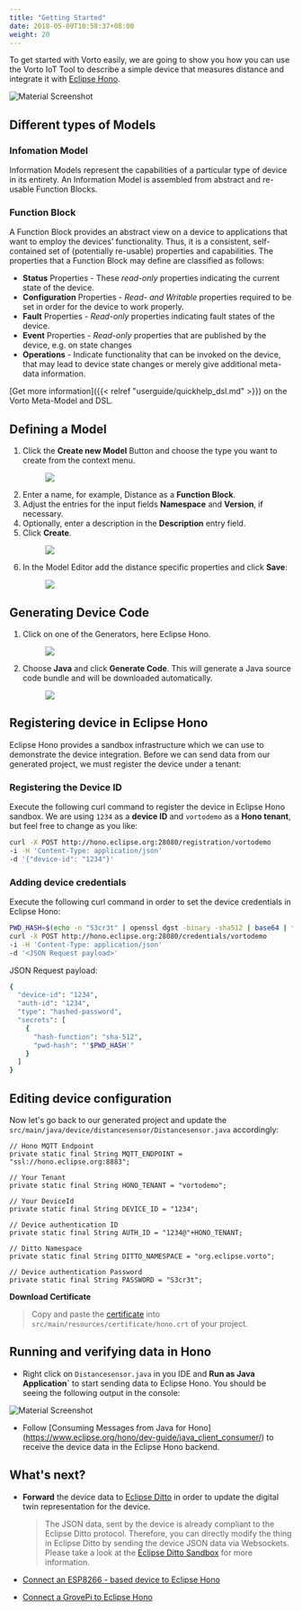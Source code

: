 ```yaml
---
title: "Getting Started"
date: 2018-05-09T10:58:37+08:00
weight: 20
---
```

To get started with Vorto easily, we are going to show you how you can use the Vorto IoT Tool to describe a simple device that measures distance and integrate it with [Eclipse Hono](https://www.eclipse.org/hono).

![Material Screenshot](/images/getting-started-ar2.png)


## Different types of Models
### Infomation Model

Information Models represent the capabilities of a particular type of device in its entirety. An Information Model is assembled from abstract and re-usable Function Blocks.

### Function Block

A Function Block provides an abstract view on a device to applications that want to employ the devices’ functionality. Thus, it is a consistent, self-contained set of (potentially re-usable) properties and capabilities.
The properties that a Function Block may define are classified as follows:

* **Status** Properties - These _read-only_ properties indicating the current state of the device. 
* **Configuration** Properties - _Read- and Writable_ properties required to be set in order for the device to work properly.
* **Fault** Properties - _Read-only_ properties indicating fault states of the device.
* **Event** Properties - _Read-only_ properties that are published by the device, e.g. on state changes
* **Operations** - Indicate functionality that can be invoked on the device, that may lead to device state changes or merely give additional meta-data information.

[Get more information]({{< relref "userguide/quickhelp_dsl.md" >}}) on the Vorto Meta-Model and DSL.

## Defining a Model

1. Click the **Create new Model** Button and choose the type you want to create from the context menu.
	<figure class="screenshot">
	<img src="/images/tutorials/getting_started/create_function_block_designer_btn.png">
	</figure> 
2. Enter a name, for example, Distance as a **Function Block**.
3. Adjust the entries for the input fields **Namespace** and **Version**, if necessary.
4. Optionally, enter a description in the **Description** entry field.
5. Click **Create**.
	<figure class="screenshot">
  	<img src="/images/tutorials/getting_started/create_function_block_designer_name.png">
	</figure>
6. In the Model Editor add the distance specific properties and click **Save**:
	<figure class="screenshot">
  	<img src="/images/tutorials/getting_started/create_function_block_editor.png">
	</figure>


## Generating Device Code
1. Click on one of the Generators, here Eclipse Hono.
	<figure class="screenshot">
  	<img src="/images/tutorials/getting_started/create_function_block_generator.png">
	</figure>
2. Choose **Java** and click **Generate Code**. This will generate a Java source code bundle and will be downloaded automatically.
	<figure class="screenshot">
  	<img src="/images/tutorials/getting_started/create_function_block_generator_hono.png">
	</figure> 

## Registering device in Eclipse Hono
Eclipse Hono provides a sandbox infrastructure which we can use to demonstrate the device integration. Before we can send data from our generated project, we must register the device under a tenant:

### Registering the Device ID

Execute the following curl command to register the device in Eclipse Hono sandbox. We are using ```1234``` as a **device ID** and ```vortodemo``` as a **Hono tenant**, but feel free to change as you like: 

```sh
curl -X POST http://hono.eclipse.org:28080/registration/vortodemo
-i -H 'Content-Type: application/json'
-d '{"device-id": "1234"}'
```

### Adding device credentials

Execute the following curl command in order to set the device credentials in Eclipse Hono:

```sh
PWD_HASH=$(echo -n "S3cr3t" | openssl dgst -binary -sha512 | base64 | tr -d '\n') 
curl -X POST http://hono.eclipse.org:28080/credentials/vortodemo
-i -H 'Content-Type: application/json'
-d '<JSON Request payload>' 
```

JSON Request payload:
```sh
{
  "device-id": "1234",
  "auth-id": "1234",
  "type": "hashed-password",
  "secrets": [
    {
      "hash-function": "sha-512",
      "pwd-hash": "'$PWD_HASH'"
    }
  ]
}
```

## Editing device configuration

Now let's go back to our generated project and update the `src/main/java/device/distancesensor/Distancesensor.java` accordingly:

	// Hono MQTT Endpoint
	private static final String MQTT_ENDPOINT = "ssl://hono.eclipse.org:8883";

	// Your Tenant
	private static final String HONO_TENANT = "vortodemo";

	// Your DeviceId
	private static final String DEVICE_ID = "1234";
	
	// Device authentication ID
	private static final String AUTH_ID = "1234@"+HONO_TENANT;
	
	// Ditto Namespace
	private static final String DITTO_NAMESPACE = "org.eclipse.vorto";

	// Device authentication Password
	private static final String PASSWORD = "S3cr3t";

**Download Certificate**

> Copy and paste the [certificate](https://letsencrypt.org/certs/lets-encrypt-x3-cross-signed.pem.txt) into `src/main/resources/certificate/hono.crt` of your project.

## Running and verifying data in Hono

- Right click on `Distancesensor.java` in you IDE and **Run as Java Application`** to start sending data to Eclipse Hono. You should be seeing the following output in the console:

![Material Screenshot](/images/run_java.PNG)


- Follow [Consuming Messages from Java for Hono] (https://www.eclipse.org/hono/dev-guide/java_client_consumer/) to receive the device data in the Eclipse Hono backend.

## What's next? 

- **Forward** the device data to [Eclipse Ditto](http://ditto.eclipse.org) in order to update the digital twin representation for the device. 

	> The JSON data, sent by the device is already compliant to the Eclipse Ditto protocol. Therefore, you can directly modify the thing in Eclipse Ditto by sending the device JSON data via Websockets. Please take a look at the [Eclipse Ditto Sandbox](https://ditto.eclipse.org) for more information. 
	
- [Connect an ESP8266 - based device to Eclipse Hono](/tutorials/arduino.md)
- [Connect a GrovePi to Eclipse Hono](/tutorials/grovepi.md)
